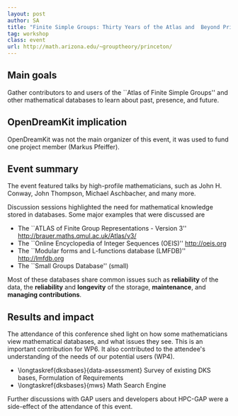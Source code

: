 ```yaml
---
layout: post
author: SA
title: "Finite Simple Groups: Thirty Years of the Atlas and  Beyond Princeton (US California), 2015-11-02 to 2015-11-05"
tag: workshop
class: event
url: http://math.arizona.edu/~grouptheory/princeton/
---
```


## Main goals

 Gather contributors to and users of the ``Atlas of Finite
Simple Groups'' and other mathematical databases to learn about past, presence,
and future.

## OpenDreamKit implication

 OpenDreamKit was not the main organizer of this event, it was used to fund
one project member (Markus Pfeiffer).

## Event summary

 The event featured talks by high-profile mathematicians,
such as John H. Conway, John Thompson, Michael Aschbacher, and many more.

Discussion sessions highlighted the need for mathematical knowledge
stored in databases. Some major examples that were discussed are


  * The ``ATLAS of Finite Group Representations - Version 3''
    http://brauer.maths.qmul.ac.uk/Atlas/v3/
  * The ``Online Encyclopedia of Integer Sequences (OEIS)''
    http://oeis.org
  * The ``Modular forms and L-functions database (LMFDB)''
    http://lmfdb.org
  * The ``Small Groups Database'' (small)



Most of these databases share common issues such as **reliability** of the
data, the **reliability** and **longevity** of the storage,
**maintenance**, and **managing contributions**.
    
## Results and impact

 
The attendance of this conference shed light on how some mathematicians view
mathematical databases, and what issues they see. This is an important
contribution for WP6. It also contributed to the attendee's understanding of the
needs of our potential users (WP4).



* \longtaskref{dksbases}{data-assessment} Survey of existing DKS bases, Formulation of Requirements
* \longtaskref{dksbases}{mws} Math Search Engine




Further discussions with GAP users and developers about HPC-GAP were a
side-effect of the attendance of this event. 

